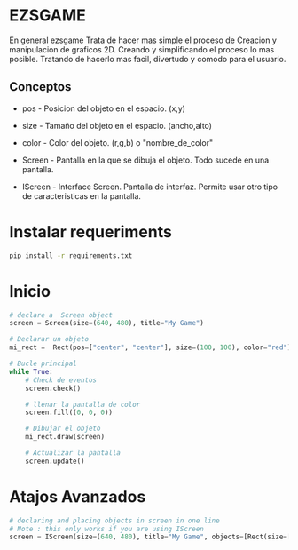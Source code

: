 # EZSGAME
En general ezsgame Trata de hacer mas simple el proceso de Creacion y manipulacion de graficos 2D. Creando y simplificando el proceso lo mas posible. Tratando de hacerlo mas facil, divertudo y comodo para el usuario.

## Conceptos 
- pos - Posicion del objeto en el espacio.  (x,y)

- size - Tamaño del objeto en el espacio.  (ancho,alto)

- color - Color del objeto.  (r,g,b) o "nombre_de_color"

- Screen - Pantalla en la que se dibuja el objeto. Todo sucede en una pantalla.

- IScreen - Interface Screen. Pantalla de interfaz. Permite usar otro tipo de caracteristicas en la pantalla.

# Instalar requeriments
```bash
pip install -r requirements.txt
```

# Inicio

```python
# declare a  Screen object
screen = Screen(size=(640, 480), title="My Game")

# Declarar un objeto
mi_rect =  Rect(pos=["center", "center"], size=(100, 100), color="red")

# Bucle principal
while True:
    # Check de eventos
    screen.check()

    # llenar la pantalla de color
    screen.fill((0, 0, 0))

    # Dibujar el objeto
    mi_rect.draw(screen)

    # Actualizar la pantalla
    screen.update()
```


# Atajos Avanzados
```python   
# declaring and placing objects in screen in one line
# Note : this only works if you are using IScreen 
screen = IScreen(size=(640, 480), title="My Game", objects=[Rect(size=[100,100], pos=["center", "center"])]).run()
